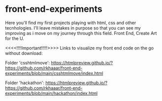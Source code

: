 # front-end-experiments

Here you'll find my first projects playing with html, css and other tecnhologies.
I'll leave mistakes in purpose so that you can see my improving as i move on my journey through this field.
Front End, Create Art for the U.


<<<<!!!!Important!!!!!>>>>
Links to visualize my front end code on the go without download:

Folder 'csshtmlmove':
https://htmlpreview.github.io/?https://github.com/rkhaaar/front-end-experiments/blob/main/csshtmlmove/index.html

Folder 'hackathon':
https://htmlpreview.github.io/?https://github.com/rkhaaar/front-end-experiments/blob/main/hackathon/index.html
